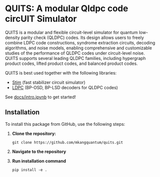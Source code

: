 # QUITS: A modular Qldpc code circUIT Simulator

QUITS is a modular and flexible circuit-level simulator for quantum low-density parity check (QLDPC) codes. Its design allows users to freely combine LDPC code constructions, syndrome extraction circuits, decoding algorithms, and noise models, enabling comprehensive and customizable studies of the performance of QLDPC codes under circuit-level noise. QUITS supports several leading QLDPC families, including hypergraph product codes, lifted product codes, and balanced product codes.

QUITS is best used together with the following libraries:
- [Stim](https://github.com/quantumlib/Stim) (fast stabilizer circuit simulator) 
- [LDPC](https://github.com/quantumgizmos/ldpc) (BP-OSD, BP-LSD decoders for QLDPC codes)

See [docs/intro.ipynb](https://github.com/mkangquantum/quits/blob/main/doc/intro.ipynb) to get started!

## Installation

To install this package from GitHub, use the following steps:

1. **Clone the repository:**
   ```
   git clone https://github.com/mkangquantum/quits.git
   ```
   
2. **Navigate to the repository**

3. **Run installation command**
   ```
   pip install -e .
   ```
